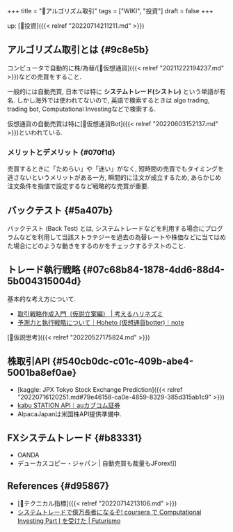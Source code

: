+++
title = "📝アルゴリズム取引"
tags = ["WIKI", "投資"]
draft = false
+++

up: [🔖投資]({{< relref "20220714211211.md" >}})


## アルゴリズム取引とは {#9c8e5b}

コンピュータで自動的に株/為替/[📝仮想通貨]({{< relref "20211222194237.md" >}})などの売買をすること.

一般的には自動売買, 日本では特に **システムトレード(シストレ)** という単語が有名. しかし海外では使われてないので, 英語で検索するときは algo trading, trading bot, Computational Investingなどで検索する.

仮想通貨の自動売買は特に[📝仮想通貨Bot]({{< relref "20220603152137.md" >}})といわれている.


### メリットとデメリット {#070f1d}

売買するときに「ためらい」や「迷い」がなく, 短時間の売買でもタイミングを逃さないというメリットがある一方, 瞬間的に注文が成立するため, あらかじめ注文条件を指値で設定するなど戦略的な売買が重要.


## バックテスト {#5a407b}

バックテスト (Back Test) とは, システムトレードなどを利用する場合にプログラムなどを利用して当該ストラテジーを過去の為替レートや株価などに当てはめた場合にどのような動きをするのかをチェックするテストのこと.


## トレード執行戦略 {#07c68b84-1878-4dd6-88d4-5b004315004d}

基本的な考え方について.

-   [取引戦略作成入門（仮説立案編） | 考えるハリネズミ](https://www.column.erizo.co.jp/data_analysis/kaseturitsuanhen/)
-   [予測力と執行戦略について｜Hoheto (仮想通貨botter)｜note](https://note.com/hht/n/nb7fcfe538c59)

[📝仮説思考]({{< relref "20220527175824.md" >}})


## 株取引API {#540cb0dc-c01c-409b-abe4-5001ba8ef0ae}

-   [kaggle: JPX Tokyo Stock Exchange Prediction]({{< relref "20220716120251.md#79e46158-ca0e-4859-8329-385d315ab1c9" >}})
-   [kabu STATION API｜auカブコム証券](https://kabu.com/company/lp/lp90.html)
-   AlpacaJapanは米国株API提供準備中.


## FXシステムトレード {#b83331}

-   OANDA
-   デューカスコピー・ジャパン | 自動売買も裁量もJForex!]]


## References {#d95867}

-   [📝テクニカル指標]({{< relref "20220714213106.md" >}})
-   [システムトレードで億万長者になるぞ! coursera で Computational Investing Part I を受けた | Futurismo](https://futurismo.biz/archives/2678/#%e3%82%a2%e3%83%ab%e3%82%b4%e3%83%aa%e3%82%ba%e3%83%a0%e5%8f%96%e5%bc%95)

